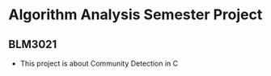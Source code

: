 # Algorithm Analysis Semester Project

## BLM3021 

- This project is about Community Detection in C
